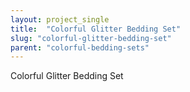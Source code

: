 ```yaml
---
layout: project_single
title:  "Colorful Glitter Bedding Set"
slug: "colorful-glitter-bedding-set"
parent: "colorful-bedding-sets"
---
```

Colorful Glitter Bedding Set